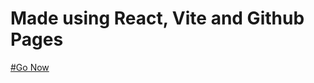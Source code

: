# Made using React, Vite and Github Pages

<a href="https://martinrombach88.github.io/portfolio/">#Go Now</a>
